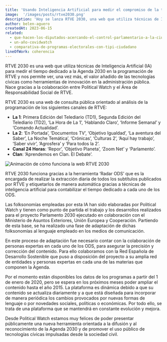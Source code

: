 ```yaml
---
title: 'Usando Inteligencia Artificial para medir el compromiso de la televisión pública española con la Agenda 2030'
image:  '/images/posts/rtve2030.png'
description: 'Hoy se lanza RTVE 2030, una web que utiliza técnicas de Inteligencia Artificial (IA) para medir el tiempo dedicado a la Agenda 2030 en la programación de RTVE; ésta permite ver, una vez más, el valor añadido de las tecnologías cívicas como herramientas de innovación en la administración pública.'
author: belen-aguero
createdAt: 2023-06-15
related:
  - que-hacen-los-diputados-acercando-el-control-parlamentario-a-la-ciudadania
  - un-año-covidwatch
  - comparativa-de-programas-electorales-con-tipi-ciudadano
lineOfWork: coherencia
---
```


RTVE 2030 es una web que utiliza técnicas de Inteligencia Artificial (IA) para medir el tiempo dedicado a la Agenda 2030 en la programación de RTVE y nos permite ver, una vez más, el valor añadido de las tecnologías cívicas como herramientas de innovación en la administración pública. Nace gracias a la colaboración entre Political Watch y el Área de Responsabilidad Social de RTVE.

RTVE 2030 es una web de consulta pública orientado al análisis de la programación de los siguientes canales de RTVE:

* **La 1**: Primera Edición del Telediario (TD1), Segunda Edición del Telediario (TD2), ‘La Hora de La 1’, ‘Hablando Claro’, ‘Informe Semanal’ y ‘Comando Actualidad’.
* **La 2**: ‘En Portada’, ‘Documentos TV’, ‘Objetivo Igualdad’, ‘La aventura del Saber’, La Noche Temática’, ‘Crónicas’, ‘Culturas 2’, ‘Aquí hay trabajo’, ‘Saber vivir’, ‘Agrosfera’ y ‘Para todos la 2’.
* **Canal 24 Horas**: ‘Repor’, ‘Objetivo Planeta’, ‘Zoom Net’ y ‘Parlamento’.
* **Clan**: ‘Aprendemos en Clan. El Debate’.

![Animación de cómo funciona la web RTVE 2030](/images/posts/rtve2030_short.gif)

RTVE 2030 funciona gracias a la herramienta ‘Radar ODS’ que es la encargada de realizar la extracción diaria de todos los subtítulos publicados por RTVE y etiquetarlos de manera automática gracias a técnicas de inteligencia artificial para contabilizar el tiempo dedicado a cada uno de los ODS.

Las folksonomías empleadas por esta IA han sido elaboradas por Political Watch y tienen como punto de partida el trabajo y los desarrollos realizados para el proyecto Parlamento 2030 ejecutado en colaboración con el Ministerio de Asuntos Exteriores, Unión Europea y Cooperación. Partiendo de esta base, se ha realizado una fase de adaptación de dichas folksonomías al lenguaje empleado en los medios de comunicación.

En este proceso de adaptación fue necesario contar con la colaboración de personas expertas en cada uno de los ODS, para asegurar la precisión y corrección del contenido. Para ello colaboramos con la Red Española de Desarrollo Sostenible que puso a disposición del proyecto a su amplia red de entidades y personas expertas en cada una de las materias que componen la Agenda.

Por el momento están disponibles los datos de los programas a partir del 1 de enero de 2020, pero se espera en los próximos meses poder ampliar el contenido hasta el año 2015. La plataforma es dinámica debido a que su contenido se actualiza diariamente y a que está diseñada para incorporar de manera periódica los cambios provocados por nuevas formas de lenguaje o por novedades sociales, políticas o económicas. Por todo ello, se trata de una plataforma que se mantendrá en constante evolución y mejora.

Desde Political Watch estamos muy felices de poder presentar públicamente una nueva herramienta orientada a la difusión y al reconocimiento de la Agenda 2030 y de promover el uso público de tecnologías cívicas impulsadas desde la sociedad civil.
